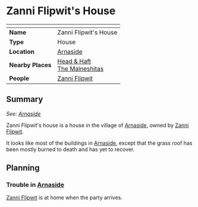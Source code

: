 # Zanni Flipwit's House

| []() | |
| --- | --- |
| **Name** | Zanni Flipwit's House |
| **Type** | House |
| **Location** | [Arnaside](../../settlements/villages/arnaside.md) |
| **Nearby Places** | [Head & Haft](../inns-taverns/head-and-haft.md)<br>[The Malneshitas](../temples/the-malneshitas.md) |
| **People** | [Zanni Flipwit](../../../characters/zanni-flipwit.md) |

## Summary

*See: [Arnaside](../../settlements/villages/arnaside.md)*

Zanni Flipwit's house is a house in the village of [Arnaside](../../settlements/villages/arnaside.md), owned by [Zanni Flipwit](../../../characters/zanni-flipwit.md).

It looks like most of the buildings in [Arnaside](../../settlements/villages/arnaside.md), except that the grass roof has been mostly burned to death and has yet to recover.

## Planning

### Trouble in [Arnaside](../../settlements/villages/arnaside.md)

[Zanni Flipwit](../../../characters/zanni-flipwit.md) is at home when the party arrives.
